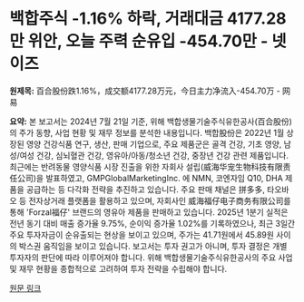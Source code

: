 # 백합주식 -1.16% 하락, 거래대금 4177.28만 위안, 오늘 주력 순유입 -454.70만 - 넷이즈

**원제목:** 百合股份跌1.16%，成交额4177.28万元，今日主力净流入-454.70万 - 网易

**요약:** 본 보고서는 2024년 7월 21일 기준,  위해 백합생물기술주식유한공사(百合股份)의 주가 동향, 사업 현황 및 재무 정보를 분석한 내용입니다.  백합股份은 2022년 1월 상장된 영양 건강식품 연구, 생산, 판매 기업으로,  주요 제품군은 골격 건강, 기초 영양, 남성/여성 건강,  심뇌혈관 건강,  영유아/아동/청소년 건강, 중장년 건강 관련 제품입니다.  최근에는 반려동물 영양식품 시장 진출을 위한 자회사 설립(威海华宠生物科技有限责任公司)을 발표하였고,  GMPGlobalMarketingInc. 에 NMN, 코엔자임 Q10, DHA 제품을 공급하는 등 다각화 전략을 추진하고 있습니다.  주요 판매 채널은  拼多多, 타오바오 등 전자상거래 플랫폼을 활용하고 있으며,  자회사인 威海福仔电子商务有限公司를 통해  'Forzal福仔' 브랜드의 영유아 제품을 판매하고 있습니다.  2025년 1분기 실적은 전년 동기 대비 매출 증가율 9.75%, 순이익 증가율 1.02%를 기록하였으나, 최근 3일간 주요 투자자금이 순유출되는 현상을 보이고 있으며, 주가는 41.71원에서 45.89원 사이의 박스권 움직임을 보이고 있습니다.  보고서는 투자 권고가 아니며,  투자 결정은 개별 투자자의 판단에 따라 이루어져야 합니다.  위해 백합생물기술주식유한공사의  주요 사업 및 재무 현황을 종합적으로 고려하여 투자 전략을 수립해야 합니다.

[원문 링크](https://www.163.com/dy/article/K50I97CC05568W0A.html)
